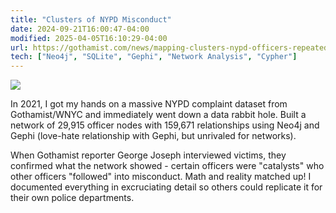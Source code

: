 ```yaml
---
title: "Clusters of NYPD Misconduct"
date: 2024-09-21T16:00:47-04:00
modified: 2025-04-05T16:10:29-04:00
url: https://gothamist.com/news/mapping-clusters-nypd-officers-repeatedly-accused-misconduct
tech: ["Neo4j", "SQLite", "Gephi", "Network Analysis", "Cypher"]
---
```


![](https://res.cloudinary.com/ejf/image/upload/fl_progressive:semi,c_scale,dpr_auto,w_1280/v1624505769/Screen_Shot_2021-06-21_at_8.58.50_PM.jpg)

In 2021, I got my hands on a massive NYPD complaint dataset from Gothamist/WNYC and immediately went down a data rabbit hole. Built a network of 29,915 officer nodes with 159,671 relationships using Neo4j and Gephi (love-hate relationship with Gephi, but unrivaled for networks).

When Gothamist reporter George Joseph interviewed victims, they confirmed what the network showed - certain officers were "catalysts" who other officers "followed" into misconduct. Math and reality matched up! I documented everything in excruciating detail so others could replicate it for their own police departments.